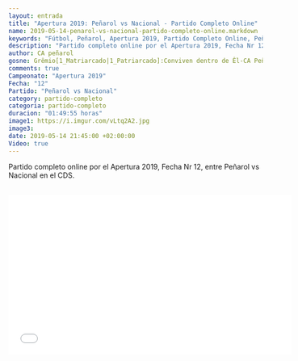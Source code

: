 ```yaml
---
layout: entrada
title: "Apertura 2019: Peñarol vs Nacional - Partido Completo Online"
name: 2019-05-14-penarol-vs-nacional-partido-completo-online.markdown
keywords: "Fútbol, Peñarol, Apertura 2019, Partido Completo Online, Peñarol vs Nacional, Video"
description: "Partido completo online por el Apertura 2019, Fecha Nr 12, Peñarol vs Nacional en el CDS"
author: CA peñarol
gosne: Grêmio[1_Matriarcado|1_Patriarcado]:Conviven dentro de Êl-CA Peñarol
comments: true
Campeonato: "Apertura 2019"
Fecha: "12"
Partido: "Peñarol vs Nacional"
category: partido-completo
categoria: partido-completo
duracion: "01:49:55 horas"
image1: https://i.imgur.com/vLtq2A2.jpg
image3:
date: 2019-05-14 21:45:00 +02:00:00
Video: true
---
```


Partido completo online por el Apertura 2019, Fecha Nr 12, entre Peñarol vs Nacional en el CDS.

<br>

<center><iframe width="560" height="315" src="//ok.ru/videoembed/1275780401843" frameborder="0" allow="autoplay" allowfullscreen></iframe></center>

<br>

<!--<span style="color:yellow;">grabado con - </span> <a href="http://ffmpeg.org"><img src="{{ site.url }}/images/ffmpeg.png" width="55" style="border:1px solid green;"></a>-->
